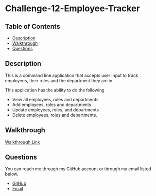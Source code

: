 # Challenge-12-Employee-Tracker

## Table of Contents

* [Description](#description)
* [Walkthrough](#walkthrough)
* [Questions](#questions)

## Description <a id = "description"></a>

This is a command line application that accepts user input to track employees, their roles and the department they are in.

This application has the ability to do the following

* View all employees, roles and departments
* Add employees, roles and departments
* Update employees, roles, and departments
* Delete employees, roles and departments.

## Walkthrough <a id = "walkthrough"></a>

[Walkthrough Link](https://drive.google.com/file/d/1SpboemAgMn-OGwTzNZkgr7KQP4MCMh-p/view)

## Questions <a id = "questions"></a>

You can reach me through my GitHub account or through my email listed below.

* [GitHub](https://github.com/CHalseth)
* [Email](mailto:corey.halseth@gmail.com)
